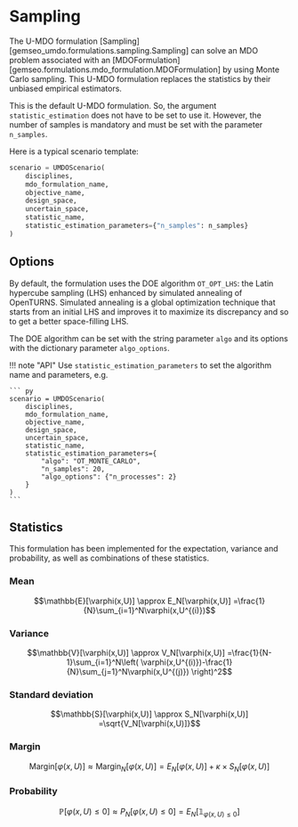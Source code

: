 <!--
 Copyright 2021 IRT Saint Exupéry, https://www.irt-saintexupery.com

 This work is licensed under the Creative Commons Attribution-ShareAlike 4.0
 International License. To view a copy of this license, visit
 http://creativecommons.org/licenses/by-sa/4.0/ or send a letter to Creative
 Commons, PO Box 1866, Mountain View, CA 94042, USA.
-->

# Sampling

The U-MDO formulation [Sampling][gemseo_umdo.formulations.sampling.Sampling]
can solve an MDO problem
associated with an [MDOFormulation][gemseo.formulations.mdo_formulation.MDOFormulation]
by using Monte Carlo sampling.
This U-MDO formulation replaces the statistics
by their unbiased empirical estimators.

This is the default U-MDO formulation.
So, the argument `statistic_estimation` does not have to be set to use it.
However,
the number of samples is mandatory
and must be set with the parameter `n_samples`.

Here is a typical scenario template:

``` py
scenario = UMDOScenario(
    disciplines,
    mdo_formulation_name,
    objective_name,
    design_space,
    uncertain_space,
    statistic_name,
    statistic_estimation_parameters={"n_samples": n_samples}
)
```

## Options

By default,
the formulation uses the DOE algorithm `OT_OPT_LHS`:
the Latin hypercube sampling (LHS)
enhanced by simulated annealing
of OpenTURNS.
Simulated annealing is a global optimization technique that
starts from an initial LHS
and improves it to maximize its discrepancy
and so to get a better space-filling LHS.

The DOE algorithm can be set with the string parameter `algo`
and its options with the dictionary parameter `algo_options`.

!!! note "API"
    Use `statistic_estimation_parameters`
    to set the algorithm name and parameters,
    e.g.

    ``` py
    scenario = UMDOScenario(
        disciplines,
        mdo_formulation_name,
        objective_name,
        design_space,
        uncertain_space,
        statistic_name,
        statistic_estimation_parameters={
            "algo": "OT_MONTE_CARLO",
            "n_samples": 20,
            "algo_options": {"n_processes": 2}
        }
    )
    ```

## Statistics

This formulation has been implemented for the expectation, variance and probability,
as well as combinations of these statistics.

### Mean

$$\mathbb{E}[\varphi(x,U)]
\approx E_N[\varphi(x,U)]
=\frac{1}{N}\sum_{i=1}^N\varphi(x,U^{(i)})$$

### Variance

$$\mathbb{V}[\varphi(x,U)]
\approx V_N[\varphi(x,U)]
=\frac{1}{N-1}\sum_{i=1}^N\left(
\varphi(x,U^{(i)})-\frac{1}{N}\sum_{j=1}^N\varphi(x,U^{(j)})
\right)^2$$

### Standard deviation

$$\mathbb{S}[\varphi(x,U)]
\approx S_N[\varphi(x,U)]
=\sqrt{V_N[\varphi(x,U)]}$$

### Margin

$$\textrm{Margin}[\varphi(x,U)]
\approx \textrm{Margin}_N[\varphi(x,U)]
=E_N[\varphi(x,U)]+\kappa\times S_N[\varphi(x,U)]$$

### Probability

$$\mathbb{P}[\varphi(x,U)\leq 0]
\approx P_N[\varphi(x,U)\leq 0]
=E_N[\mathbb{1}_{\varphi(x,U)\leq 0}]$$
